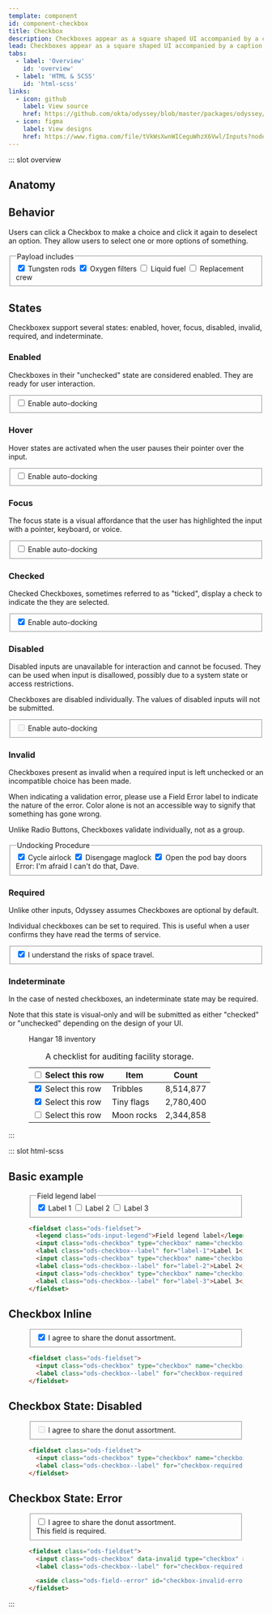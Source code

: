 ```yaml
---
template: component
id: component-checkbox
title: Checkbox
description: Checkboxes appear as a square shaped UI accompanied by a caption.
lead: Checkboxes appear as a square shaped UI accompanied by a caption. Checkboxes can be found in tables, forms, or in and around text inputs.
tabs:
  - label: 'Overview'
    id: 'overview'
  - label: 'HTML & SCSS'
    id: 'html-scss'
links:
  - icon: github
    label: View source
    href: https://github.com/okta/odyssey/blob/master/packages/odyssey/src/scss/components/_checkbox.scss
  - icon: figma
    label: View designs
    href: https://www.figma.com/file/tVkWsXwnWICeguWhzX6Vwl/Inputs?node-id=476%3A3490
---
```


::: slot overview

## Anatomy

<Anatomy
  img="/images/anatomy-checkbox.svg"
/>

## Behavior

<Description>

Users can click a Checkbox to make a choice and click it again to deselect an option. They allow users to select one or more options of something.

</Description>

<Visual>

  <fieldset class="ods-fieldset">
    <legend class="ods-input-legend">Payload includes</legend>
    <input class="ods-checkbox" type="checkbox" name="overview-behavior[]" id="overview-behavior-1" value="tungsten" checked>
    <label class="ods-checkbox--label" for="overview-behavior-1">Tungsten rods</label>
    <input class="ods-checkbox" type="checkbox" name="overview-behavior[]" id="overview-behavior-2" value="filters" checked>
    <label class="ods-checkbox--label" for="overview-behavior-2">Oxygen filters</label>
    <input class="ods-checkbox" type="checkbox" name="overview-behavior[]" id="overview-behavior-3" value="fuel">
    <label class="ods-checkbox--label" for="overview-behavior-3">Liquid fuel</label>
    <input class="ods-checkbox" type="checkbox" name="overview-behavior[]" id="overview-behavior-4" value="crew">
    <label class="ods-checkbox--label" for="overview-behavior-4">Replacement crew</label>
  </fieldset>

</Visual>

## States

<Description>

Checkboxex support several states: enabled, hover, focus, disabled, invalid, required, and indeterminate.

</Description>

### Enabled

<Description>

Checkboxes in their "unchecked" state are considered enabled. They are ready for user interaction.

</Description>

<Visual>
  <fieldset class="ods-fieldset">
    <input class="ods-checkbox" type="checkbox" name="overview-enabled" id="overview-enabled" value="overview-enabled">
    <label class="ods-checkbox--label" for="overview-enabled">Enable auto-docking</label>
  </fieldset>
</Visual>

### Hover

<Description>

Hover states are activated when the user pauses their pointer over the input.

</Description>

<Visual>
  <fieldset class="ods-fieldset">
    <input class="ods-checkbox" type="checkbox" name="overview-hover" id="overview-hover" value="overview-hover">
    <label class="ods-checkbox--label is-ods-checkbox-hover" for="overview-hover">Enable auto-docking</label>
  </fieldset>
</Visual>

### Focus

<Description>

The focus state is a visual affordance that the user has highlighted the input with a pointer, keyboard, or voice.

</Description>

<Visual>
  <fieldset class="ods-fieldset">
    <input class="ods-checkbox is-ods-checkbox-focus" type="checkbox" name="overview-focus" id="overview-focus" value="overview-focus">
    <label class="ods-checkbox--label is-ods-checkbox-focus" for="overview-focus">Enable auto-docking</label>
  </fieldset>
</Visual>

### Checked

<Description>

Checked Checkboxes, sometimes referred to as "ticked", display a check to indicate the they are selected.

</Description>

<Visual>
  <fieldset class="ods-fieldset">
    <input checked class="ods-checkbox" type="checkbox" name="overview-checked" id="overview-checked" value="overview-checked">
    <label class="ods-checkbox--label" for="overview-checked">Enable auto-docking</label>
  </fieldset>
</Visual>

### Disabled

<Description>

Disabled inputs are unavailable for interaction and cannot be focused. They can be used when input is disallowed, possibly due to a system state or access restrictions.

Checkboxes are disabled individually. The values of disabled inputs will not be submitted.

</Description>

<Visual>
  <fieldset class="ods-fieldset">
    <input class="ods-checkbox" type="checkbox" name="checkbox" id="overview-disabled" value="overview-disabled" disabled>
    <label class="ods-checkbox--label" for="overview-disabled">Enable auto-docking</label>
  </fieldset>
</Visual>

### Invalid

<Description>

Checkboxes present as invalid when a required input is left unchecked or an incompatible choice has been made.

When indicating a validation error, please use a Field Error label to indicate the nature of the error. Color alone is not an accessible way to signify that something has gone wrong.

Unlike Radio Buttons, Checkboxes validate individually, not as a group.

</Description>

<Visual>
  <fieldset class="ods-fieldset">
    <legend class="ods-input-legend">Undocking Procedure</legend>
    <input class="ods-checkbox" type="checkbox" name="overview-invalid[]" id="overview-invalid-1" value="overview-invalid-1" checked>
    <label class="ods-checkbox--label" for="overview-invalid-1">Cycle airlock</label>
    <input checked class="ods-checkbox" type="checkbox" name="overview-invalid[]" id="overview-invalid-2" value="overview-invalid-2">
    <label class="ods-checkbox--label" for="overview-invalid-2">Disengage maglock</label>
    <input class="ods-checkbox" type="checkbox" name="overview-invalid[]" id="overview-invalid-3" value="overview-invalid-3" aria-describedby="overview-invalid-3-error" data-invalid checked>
    <label class="ods-checkbox--label" for="overview-invalid-3">Open the pod bay doors</label>
    <aside class="ods-field--error" id="overview-invalid-3-error">
      <span class="u-visually-hidden">Error:</span> I'm afraid I can't do that, Dave.
    </aside>
  </fieldset>
</Visual>

### Required

<Description>

Unlike other inputs, Odyssey assumes Checkboxes are optional by default.

Individual checkboxes can be set to required. This is useful when a user confirms they have read the terms of service.

</Description>

<Visual>
  <fieldset class="ods-fieldset">
    <input class="ods-checkbox" type="checkbox" name="overview-required" id="overview-required" value="terms-accepted" checked required>
    <label class="ods-checkbox--label" for="overview-required">I understand the risks of space travel.</label>
  </fieldset>
</Visual>

### Indeterminate

<Description>

In the case of nested checkboxes, an indeterminate state may be required.

Note that this state is visual-only and will be submitted as either "checked" or "unchecked" depending on the design of your UI.

</Description>

<Visual>
  <figure class="ods-table--figure">
    <figcaption class="ods-table--figcaption">
      Hangar 18 inventory
    </figcaption>
    <table class="ods-table">
      <caption>A checklist for auditing facility storage.</caption>
      <thead>
        <tr>
          <th scope="column" class="is-ods-table-checkbox">
            <input class="ods-checkbox" type="checkbox" name="row[all]" data-example-indeterminate value="check-all">
            <label class="ods-checkbox--label" for="checkbox-all">
              <span class="u-visually-hidden">Select this row</span>
            </label>
          </th>
          <th scope="column">Item</th>
          <th scope="column" class="is-ods-table-num">Count</th>
        </tr>
      </thead>
      <tbody>
        <tr>
          <td class="is-ods-table-checkbox">
            <input class="ods-checkbox" type="checkbox" name="row[0]" id="checkbox-0" value="check-0" checked>
            <label class="ods-checkbox--label" for="checkbox-0">
              <span class="u-visually-hidden">Select this row</span>
            </label>
          </td>
          <td>Tribbles</td>
          <td class="is-ods-table-num">8,514,877</td>
        </tr>
        <tr>
          <td class="is-ods-table-checkbox">
            <input class="ods-checkbox" type="checkbox" name="row[1]" id="checkbox-1" value="check-1" checked>
            <label class="ods-checkbox--label" for="checkbox-1">
              <span class="u-visually-hidden">Select this row</span>
            </label>
          </td>
          <td>Tiny flags</td>
          <td class="is-ods-table-num">2,780,400</td>
        </tr>
        <tr>
          <td class="is-ods-table-checkbox">
            <input class="ods-checkbox" type="checkbox" name="row[2]" id="checkbox-2" value="check-2">
            <label class="ods-checkbox--label" for="checkbox-2">
              <span class="u-visually-hidden">Select this row</span>
            </label>
          </td>
          <td>Moon rocks</td>
          <td class="is-ods-table-num">2,344,858</td>
        </tr>
      </tbody>
    </table>
  </figure>
</Visual>

<script>
export default {
  mounted () {
    let checkbox = this.$el.querySelectorAll("[data-example-indeterminate]");

    checkbox.forEach((input) => {
      input.indeterminate = true;
    })
  }
}
</script>

:::

::: slot html-scss

## Basic example

<figure class="docs-example">
  <div class="docs-example--rendered">
    <fieldset class="ods-fieldset">
      <legend class="ods-input-legend">Field legend label</legend>
      <input class="ods-checkbox" type="checkbox" name="checkbox" id="label-1" value="value-1" checked>
      <label class="ods-checkbox--label" for="label-1">Label 1</label>
      <input class="ods-checkbox" type="checkbox" name="checkbox" id="label-2" value="value-2">
      <label class="ods-checkbox--label" for="label-2">Label 2</label>
      <input class="ods-checkbox" type="checkbox" name="checkbox" id="label-3" value="value-3">
      <label class="ods-checkbox--label" for="label-3">Label 3</label>
    </fieldset>
  </div>

  ```html
  <fieldset class="ods-fieldset">
    <legend class="ods-input-legend">Field legend label</legend>
    <input class="ods-checkbox" type="checkbox" name="checkbox" id="label-1" value="value-1" checked>
    <label class="ods-checkbox--label" for="label-1">Label 1</label>
    <input class="ods-checkbox" type="checkbox" name="checkbox" id="label-2" value="value-2">
    <label class="ods-checkbox--label" for="label-2">Label 2</label>
    <input class="ods-checkbox" type="checkbox" name="checkbox" id="label-3" value="value-3">
    <label class="ods-checkbox--label" for="label-3">Label 3</label>
  </fieldset>
  ```

</figure>

## <span class="u-visually-hidden">Checkbox</span> Inline

<figure class="docs-example">
  <div class="docs-example--rendered">
    <fieldset class="ods-fieldset">
      <input class="ods-checkbox" type="checkbox" name="checkbox-required" id="checkbox-required" value="terms-accepted" checked required>
      <label class="ods-checkbox--label" for="checkbox-required">I agree to share the donut assortment.</label>
    </fieldset>
  </div>

  ```html
  <fieldset class="ods-fieldset">
    <input class="ods-checkbox" type="checkbox" name="checkbox-required" id="checkbox-required" value="terms-accepted" checked required>
    <label class="ods-checkbox--label" for="checkbox-required">I agree to share the donut assortment.</label>
  </fieldset>
  ```
</figure>

## <span class="u-visually-hidden">Checkbox</span> State: Disabled

<figure class="docs-example">
  <div class="docs-example--rendered">
    <fieldset class="ods-fieldset">
      <input class="ods-checkbox" type="checkbox" name="checkbox-required" id="checkbox-required" value="terms-accepted" disabled>
      <label class="ods-checkbox--label" for="checkbox-required">I agree to share the donut assortment.</label>
    </fieldset>
  </div>

  ```html
  <fieldset class="ods-fieldset">
    <input class="ods-checkbox" type="checkbox" name="checkbox-required" id="checkbox-required" value="terms-accepted" disabled>
    <label class="ods-checkbox--label" for="checkbox-required">I agree to share the donut assortment.</label>
  </fieldset>
  ```
</figure>

## <span class="u-visually-hidden">Checkbox</span> State: Error

<figure class="docs-example">
  <div class="docs-example--rendered">
    <fieldset class="ods-fieldset">
    <input class="ods-checkbox" data-invalid type="checkbox" name="checkbox-required" id="checkbox-required" value="terms-accepted" required>
      <label class="ods-checkbox--label" for="checkbox-required">I agree to share the donut assortment.</label>
      <aside class="ods-field--error" id="checkbox-invalid-error">This field is required.</aside>
    </fieldset>
  </div>

  ```html
  <fieldset class="ods-fieldset">
    <input class="ods-checkbox" data-invalid type="checkbox" name="checkbox-required" id="checkbox-required" value="terms-accepted" required>
    <label class="ods-checkbox--label" for="checkbox-required">I agree to share the donut assortment.</label>

    <aside class="ods-field--error" id="checkbox-invalid-error">This field is required.</aside>
  </fieldset>
  ```
</figure>

:::

